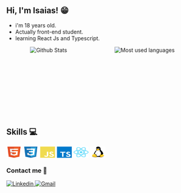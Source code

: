 ## Hi, I'm Isaias! 😁

* i'm 18 years old.
* Actually front-end student.
* learning React Js and Typescript.
<div style="display: flex; justify-content: space-around">
    <img alt="Github Stats" align="center"  height="180px" src="https://github-readme-stats.vercel.app/api?username=IsaiasSPinto&show_icons=true&count_private=true&theme=github_dark" />
   <img alt="Most used languages" align="center"  height="180px" src="https://github-readme-stats.vercel.app/api/top-langs/?username=IsaiasSPinto&layout=compact&theme=github_dark" />
  </div>


## Skills 💻
<div>
 <img align="center" alt="HTML" height="30" width="40" src="https://raw.githubusercontent.com/devicons/devicon/master/icons/html5/html5-original.svg">
  <img align="center" alt="CSS" height="30" width="40" src="https://raw.githubusercontent.com/devicons/devicon/master/icons/css3/css3-original.svg">
  <img align="center" alt="Js" height="30" width="40" src="https://raw.githubusercontent.com/devicons/devicon/master/icons/javascript/javascript-plain.svg">
  <img align="center" alt="Ts" height="30" width="40" src="https://raw.githubusercontent.com/devicons/devicon/master/icons/typescript/typescript-plain.svg">
  <img align="center" alt="React" height="30" width="40" src="https://raw.githubusercontent.com/devicons/devicon/master/icons/react/react-original.svg">
  <img align="center" alt="React" height="30" width="40" src="https://raw.githubusercontent.com/devicons/devicon/master/icons/linux/linux-original.svg">
    
</div>

### Contact me 👋

  <a href="https://www.linkedin.com/in/isaiaspinto/">
   <img alt="Linkedin" src="https://img.shields.io/badge/LinkedIn-0077B5?style=for-the-badge&logo=linkedin&logoColor=white">
   
  </a>
  <a href = "mailto:isaiascxs10@gmail.com"><img alt="Gmail" src="https://img.shields.io/badge/Gmail-D14836?style=for-the-badge&logo=gmail&logoColor=white"></a>
  

  


  
  

